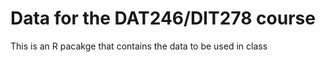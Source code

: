 # Data for the DAT246/DIT278 course

This is an R pacakge that contains the data to be used in class
